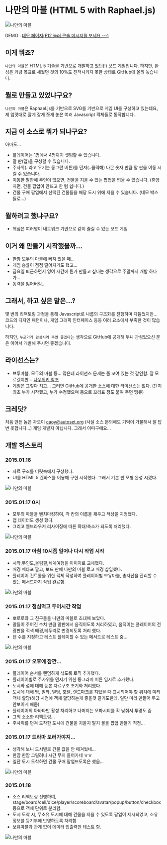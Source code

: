 # 나만의 마블 (HTML 5 with Raphael.js)

![나만의 마블](http://www.autoset.net/marble/github-img/mymarble6.jpg)

DEMO : [데모 페이지(F12 눌러 콘솔 메시지를 보세요 --;)](http://www.autoset.net/marble/main.html)

## 이게 뭐죠?

`나만의 마블`은 HTML 5 기술을 기반으로 개발하고 있던(!) 보드 게임입니다.
하지만, 완성은 커녕 목표로 세웠던 것의 10%도 진척시키지 못한 상태로 GitHub에 올려 놓습니다.

## 뭘로 만들고 있었냐구요?

`나만의 마블`은 Raphael.js를 기반으로 SVG를 기반으로 게임 UI를 구성하고 있는데요,
제 입맛대로 잘게 잘게 쪼개 놓은 여러 Javascript 객체들로 동작합니다.

## 지금 이 소스로 뭐가 되냐구요?

아마도...

- 플레이어는 1명에서 4명까지 셋팅할 수 있습니다.
- 말 판(맵)을 구성할 수 있습니다.
- 주사위(..라고 우기는 동그란 버튼)를 던져(..클릭해) 나온 숫자 만큼 말 판을 이동 시킬 수 있습니다.
- 이동한 말판에 주인이 없으면, 건물을 지을 수 있는 팝업을 띄울 수 있습니다. (휴양지면, 건물 팝업이 안뜨고 한 텀 쉽니다.)
- 건물 구매 팝업에서 선택된 건물들을 해당 도시 위에 지을 수 있습니다. (네모 박스들로...)

## 뭘하려고 했냐구요?

- 핵심은 여러명이 네트워크 기반으로 같이 즐길 수 있는 보드 게임

## 이거 왜 만들기 시작했을까...

- 한참 모두의 마블에 빠져 있을 때...
- 게임 승률이 점점 떨어지기도 했고...
- 금요일 퇴근하면서 잉여 시간에 뭔가 만들고 싶다는 생각으로 주말까지 개발 하다가...
- 동력을 잃어버림...

## 그래서, 하고 싶은 말은...?

몇 번의 리팩토링 과정을 통해 Javascript로 나름의 구조화를 진행하며 다듬었지만...
코드의 디자인 패턴이나, 게임 그래픽 인터페이스 등등 여러 요소에서 부족한 것이 많습니다.

하지만, `누군가가 완성시켜 주면 좋겠다`는 생각으로 GitHub에 공개해 두니 관심있으신 분은 이어서 개발해 주시면 좋겠습니다.

## 라이선스는?

- 브루마블, 모두의 마블 등...  많은데 라이선스 문제는 좀 꼬여 있는 것 같인함. 잘 모르겠지만... [나무위키 참조](https://namu.wiki/w/%EB%B6%80%EB%A3%A8%EB%A7%88%EB%B6%88)
- 게임은 그렇다 치고... 그러면 GitHub에 공개한 소스에 대한 라이선스는 없다. (단지 최초 누가 시작했고, 누가 수정했으며 등으로 꼬리표 정도 붙여 주면 땡큐)

## 크레딧?

처음 만든 놈은 차오이 <caoy@autoset.org> (사실 소스 문의해도 기억이 가물해서 잘 답변 못합니다...)
게임 개발자 아닙니다. 그래서 이따구에요...

## 개발 히스토리

### 2015.01.16

- 자료 구조를 머릿속에서 구상했다.
- UI를 HTML 5 캔바스를 이용해 구현 시작했다. 그래서 기본 판 모형 완성 시켰다.

![나만의 마블](http://www.autoset.net/marble/github-img/mymarble1.jpg)

### 2015.01.17 0시

- 모두의 마블을 벤치마킹하여, 각 칸의 이름을 채우고 색상을 지정했다.
- 맵 데이터도 생성 했다.
- 그리고 웹브라우저 리사이징에 따른 확대/축소가 되도록 처리했다.

![나만의 마블](http://www.autoset.net/marble/github-img/mymarble2.jpg)

### 2015.01.17 아침 10시쯤 일어나 다시 작업 시작

- 시작,무인도,올림필,세계여행을 이미지로 교체했다.
- 배경 메타포 깔고, 보드 판에 나만의 마블 로고 배경 삽입했다.
- 플레이어 컨트롤을 위한 객체 작성하여 플레이어별 보유마블, 총자산을 관리할 수 있는 메서드까지 작업 완료함.

![나만의 마블](http://www.autoset.net/marble/github-img/mymarble3.jpg)

### 2015.01.17 점심먹고 두어시간 작업

- 뽀로로와 그 친구들을 나만의 마블로 초대해 보았다.
- 말들이 주어진 수치 만큼 말판에서 움직이도록 처리하였고, 움직이는 플레이어의 전광판을 적색 배경,테두리로 변경되도록 처리 했다.
- 턴 수를 지정하고 테스트 플레이할 수 있는 메서드로 테스트 중...

![나만의 마블](http://www.autoset.net/marble/github-img/mymarble4.jpg)

### 2015.01.17 오후에 잠깐...

- 플레이어 순서를 랜덤하게 섞도록 로직 추가했다.
- 플레이어별로 주사위를 던지기 위한 동그라미 버튼 임시로 추가했다.
- 도시와 섬에 대해 등본 자료구조 초기화 처리했다.
- 도시에 대해 땅, 빌라, 빌딩, 호텔, 랜드마크를 지었을 때 표시되어야 할 위치에 미리 객체 할당(해당 시점에 객체 할당하는게 좋을것 같기도한데, 일단 미리 만들어 두고 안보이게 해둠)
- 플레이어의 아바타만 활성 처리하고 나머지는 오파시티를 확 낮춰서 투명도 줌
- 그외 소소한 리팩토링...
- 주사위를 던져 도착한 도시에 건물을 지을지 말지 물을 팝업 만들기 직전...

### 2015.01.17 드라마 보러가야지...

- 생각해 보니 도시별로 건물 값을 안 매겨뒀네...
- 한땀 한땀 그릴려니 시간 무지 들어가네 ㅠㅠ
- 일단 도시 도착하면 건물 구매 팝업뜨도록은 했음...

![나만의 마블](http://www.autoset.net/marble/github-img/mymarble5.jpg)

### 2015.01.18
- 소스 리팩토링 진행하여, stage/board/cell/dice/player/scoreboard/avatar/popup/button/checkbox 등으로 객체 단위로 분리함.
- 도시 도착 시, 무소유 도시에 대해 건물을 지을 수 있도록 팝업이 제시되었고, 소유 정보를 등기부에 반영하도록 처리함
- 보유마블과 관계 없이 데이터 입출력만 테스트 함.


![나만의 마블](http://www.autoset.net/marble/github-img/mymarble6.jpg)
